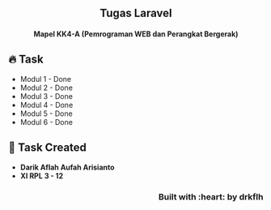 

<h2 align="center"> Tugas Laravel </h2>
<h4 align="center"> Mapel KK4-A (Pemrograman WEB dan Perangkat Bergerak) <h4>

## :fire: Task

- Modul 1 - Done
- Modul 2 - Done
- Modul 3 - Done
- Modul 4 - Done
- Modul 5 - Done
- Modul 6 - Done
## :man: Task Created

- **Darik Aflah Aufah Arisianto**
- **XI RPL 3 - 12**

<h3 align="right">Built with :heart: by drkflh</h3>